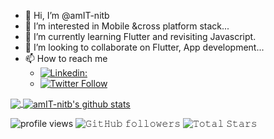 - 👋 Hi, I’m @amIT-nitb
- 👀 I’m interested in  Mobile &cross platform stack...
- 🌱 I’m currently learning Flutter and revisiting Javascript.
- 💞️ I’m looking to collaborate on Flutter, App development...
- 📫 How to reach me
     -  [![Linkedin:](https://img.shields.io/badge/-Amit-blue?style=flat-square&logo=Linkedin&logoColor=white&link=https://www.linkedin.com/in/amit-singh-nitb/)](https://www.linkedin.com/in/amit-singh-nitb/)
     -  [![Twitter Follow](https://img.shields.io/twitter/follow/amIT_singh29?label=Follow)](https://twitter.com/intent/follow?screen_name=amIT_singh29)

<a href="https://github.com/amIT-nitb">
  <img align="center" src="https://github-readme-stats.vercel.app/api/top-langs/?username=amIT-nitb&theme=light&hide_langs_below=1" />
</a>
<a href="https://github.com/amIT-nitb">
 <img align="center" src="https://github-readme-stats.vercel.app/api?username=amIT-nitb&show_icons=true&theme=light&line_height=27" alt="amIT-nitb's github stats"/>
</a>


<p align="center">
   
 <img alt = "profile views" src="https://komarev.com/ghpvc/?username=amIT-nitbt&color=brightgreen">    <img alt="𝙶𝚒𝚝𝙷𝚞𝚋 𝚏𝚘𝚕𝚕𝚘𝚠𝚎𝚛𝚜" src="https://img.shields.io/github/followers/darecoder-git?label=Followers&style=social">  <img src="https://img.shields.io/github/stars/amIT-nitb?label=Stars" alt="𝚃𝚘𝚝𝚊𝚕 𝚂𝚝𝚊𝚛𝚜">
</p>

<!---
amIT-nitb/amIT-nitb is a ✨ special ✨ repository because its `README.md` (this file) appears on your GitHub profile.
You can click the Preview link to take a look at your changes.
--->
